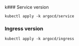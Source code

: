 k### Service version

```
kubectl apply -k argocd/service
```

### Ingress version

```
kubectl apply -k argocd/ingress
```
